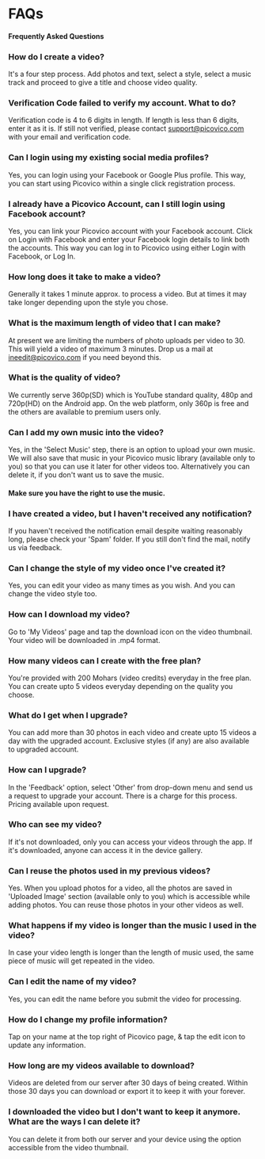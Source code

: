 # FAQs

#### Frequently Asked Questions

### How do I create a video?

It's a four step process. Add photos and text, select a style, select a music track and proceed to give a title and choose video quality.

### Verification Code failed to verify my account. What to do? 

Verification code is 4 to 6 digits in length. If length is less than 6 digits, enter it as it is. If still not verified, please contact support@picovico.com with your email and verification code.

### Can I login using my existing social media profiles?

Yes, you can login using your Facebook or Google Plus profile. This way, you can start using Picovico within a single click registration process. 

### I already have a Picovico Account, can I still login using Facebook account?

Yes, you can link your Picovico account with your Facebook account. Click on Login with Facebook and enter your Facebook login details to link both the accounts. This way you can log in to Picovico using either Login with Facebook, or Log In.

### How long does it take to make a video?

Generally it takes 1 minute approx. to process a video. But at times it may take longer depending upon the style you chose.

### What is the maximum length of video that I can make?

At present we are limiting the numbers of photo uploads per video to 30. This will yield a video of maximum 3 minutes. Drop us a mail at ineedit@picovico.com if you need beyond this.

### What is the quality of video?

We currently serve 360p(SD) which is YouTube standard quality, 480p and 720p(HD) on the Android app. On the web platform, only 360p is free and the others are available to premium users only.

### Can I add my own music into the video?

Yes, in the 'Select Music' step, there is an option to upload your own music. We will also save that music in your Picovico music library (available only to you) so that you can use it later for other videos too. Alternatively you can delete it, if you don't want us to save the music.
#### Make sure you have the right to use the music.

### I have created a video, but I haven't received any notification?

If you haven't received the notification email despite waiting reasonably long, please check your 'Spam' folder. If you still don't find the mail, notify us via feedback.

### Can I change the style of my video once I've created it?

Yes, you can edit your video as many times as you wish. And you can change the video style too.

### How can I download my video?

Go to 'My Videos' page and tap the download icon on the video thumbnail. Your video will be downloaded in .mp4 format.

### How many videos can I create with the free plan?

You're provided with 200 Mohars (video credits) everyday in the free plan. You can create upto 5 videos everyday depending on the quality you choose.

### What do I get when I upgrade?

You can add more than 30 photos in each video and create upto 15 videos a day with the upgraded account. Exclusive styles (if any) are also available to upgraded account.

### How can I upgrade?

In the 'Feedback' option, select 'Other' from drop-down menu and send us a request to upgrade your account. There is a charge for this process. Pricing available upon request.

### Who can see my video?

If it's not downloaded, only you can access your videos through the app. If it's downloaded, anyone can access it in the device gallery.

### Can I reuse the photos used in my previous videos?

Yes. When you upload photos for a video, all the photos are saved in 'Uploaded Image' section (available only to you) which is accessible while adding photos. You can reuse those photos in your other videos as well.

### What happens if my video is longer than the music I used in the video?

In case your video length is longer than the length of music used, the same piece of music will get repeated in the video.

### Can I edit the name of my video?

Yes, you can edit the name before you submit the video for processing.

### How do I change my profile information?

Tap on your name at the top right of Picovico page, & tap the edit icon to update any information.

### How long are my videos available to download?

Videos are deleted from our server after 30 days of being created. Within those 30 days you can download or export it to keep it with your forever.

### I downloaded the video but I don't want to keep it anymore. What are the ways I can delete it?

You can delete it from both our server and your device using the option accessible from the video thumbnail.
